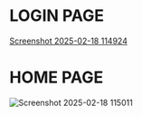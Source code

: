 
# LOGIN PAGE
[Screenshot 2025-02-18 114924](https://github.com/user-attachments/assets/9b129500-17a2-4d96-970d-88dfdfd186b5)
# HOME PAGE
![Screenshot 2025-02-18 115011](https://github.com/user-attachments/assets/f423282e-5a09-41ff-b3e8-49bad1832683)
